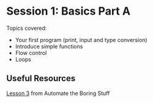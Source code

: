 # Session 1: Basics Part A

Topics covered:
- Your first program (print, input and type conversion)
- Introduce simple functions
- Flow control 
- Loops

## Useful Resources

[Lesson 3](https://youtu.be/buMTH6ICnqk) from Automate the Boring Stuff